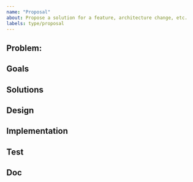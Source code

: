 ```yaml
---
name: "Proposal"
about: Propose a solution for a feature, architecture change, etc.
labels: type/proposal
---
```


<!-- Act as a tracking issue and start point for the whole procedure: design, code, review, test, release. This might close a feature request issue but it's not required. -->

## Problem:
<!-- What is the problem to be solved and how valuable is it to the target users. -->

## Goals
<!-- How far is the problem solved and what is the goal. -->

## Solutions
<!--
What is the solution, which function of the product is similar to this solution.
Below is the tracking part. Except design, feel free to edit other parts.
-->

## Design
<!--
- design issue/PR link
-->

## Implementation
<!--
- Implementation issue/PR links
- Implementation issue/PR links 
-->

## Test
<!--
- Test issue/PR links
- Test issue/PR links
-->

## Doc
<!--
- Doc issue/PR links
- Doc issue/PR links
-->